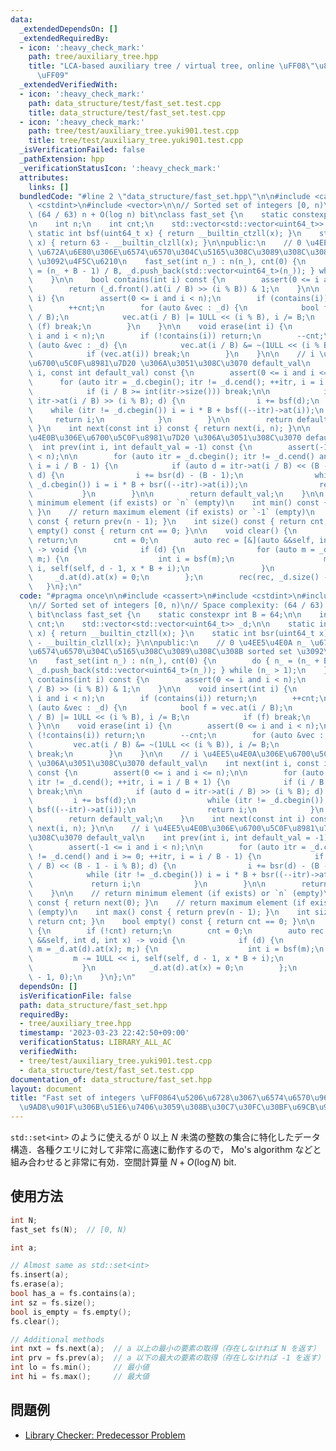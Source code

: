```yaml
---
data:
  _extendedDependsOn: []
  _extendedRequiredBy:
  - icon: ':heavy_check_mark:'
    path: tree/auxiliary_tree.hpp
    title: "LCA-based auxiliary tree / virtual tree, online \uFF08\"\u865A\u6811\"\
      \uFF09"
  _extendedVerifiedWith:
  - icon: ':heavy_check_mark:'
    path: data_structure/test/fast_set.test.cpp
    title: data_structure/test/fast_set.test.cpp
  - icon: ':heavy_check_mark:'
    path: tree/test/auxiliary_tree.yuki901.test.cpp
    title: tree/test/auxiliary_tree.yuki901.test.cpp
  _isVerificationFailed: false
  _pathExtension: hpp
  _verificationStatusIcon: ':heavy_check_mark:'
  attributes:
    links: []
  bundledCode: "#line 2 \"data_structure/fast_set.hpp\"\n\n#include <cassert>\n#include\
    \ <cstdint>\n#include <vector>\n\n// Sorted set of integers [0, n)\n// Space complexity:\
    \ (64 / 63) n + O(log n) bit\nclass fast_set {\n    static constexpr int B = 64;\n\
    \n    int n;\n    int cnt;\n    std::vector<std::vector<uint64_t>> _d;\n\n   \
    \ static int bsf(uint64_t x) { return __builtin_ctzll(x); }\n    static int bsr(uint64_t\
    \ x) { return 63 - __builtin_clzll(x); }\n\npublic:\n    // 0 \u4EE5\u4E0A n_\
    \ \u672A\u6E80\u306E\u6574\u6570\u304C\u5165\u308C\u3089\u308C\u308B sorted set\
    \ \u3092\u4F5C\u6210\n    fast_set(int n_) : n(n_), cnt(0) {\n        do { n_\
    \ = (n_ + B - 1) / B, _d.push_back(std::vector<uint64_t>(n_)); } while (n_ > 1);\n\
    \    }\n\n    bool contains(int i) const {\n        assert(0 <= i and i < n);\n\
    \        return (_d.front().at(i / B) >> (i % B)) & 1;\n    }\n\n    void insert(int\
    \ i) {\n        assert(0 <= i and i < n);\n        if (contains(i)) return;\n\
    \        ++cnt;\n        for (auto &vec : _d) {\n            bool f = vec.at(i\
    \ / B);\n            vec.at(i / B) |= 1ULL << (i % B), i /= B;\n            if\
    \ (f) break;\n        }\n    }\n\n    void erase(int i) {\n        assert(0 <=\
    \ i and i < n);\n        if (!contains(i)) return;\n        --cnt;\n        for\
    \ (auto &vec : _d) {\n            vec.at(i / B) &= ~(1ULL << (i % B)), i /= B;\n\
    \            if (vec.at(i)) break;\n        }\n    }\n\n    // i \u4EE5\u4E0A\u306E\
    \u6700\u5C0F\u8981\u7D20 \u306A\u3051\u308C\u3070 default_val\n    int next(int\
    \ i, const int default_val) const {\n        assert(0 <= i and i <= n);\n\n  \
    \      for (auto itr = _d.cbegin(); itr != _d.cend(); ++itr, i = i / B + 1) {\n\
    \            if (i / B >= int(itr->size())) break;\n\n            if (auto d =\
    \ itr->at(i / B) >> (i % B); d) {\n                i += bsf(d);\n            \
    \    while (itr != _d.cbegin()) i = i * B + bsf((--itr)->at(i));\n           \
    \     return i;\n            }\n        }\n\n        return default_val;\n   \
    \ }\n    int next(const int i) const { return next(i, n); }\n\n    // i \u4EE5\
    \u4E0B\u306E\u6700\u5C0F\u8981\u7D20 \u306A\u3051\u308C\u3070 default_val\n  \
    \  int prev(int i, int default_val = -1) const {\n        assert(-1 <= i and i\
    \ < n);\n\n        for (auto itr = _d.cbegin(); itr != _d.cend() and i >= 0; ++itr,\
    \ i = i / B - 1) {\n            if (auto d = itr->at(i / B) << (B - 1 - i % B);\
    \ d) {\n                i += bsr(d) - (B - 1);\n                while (itr !=\
    \ _d.cbegin()) i = i * B + bsr((--itr)->at(i));\n                return i;\n \
    \           }\n        }\n\n        return default_val;\n    }\n\n    // return\
    \ minimum element (if exists) or `n` (empty)\n    int min() const { return next(0);\
    \ }\n    // return maximum element (if exists) or `-1` (empty)\n    int max()\
    \ const { return prev(n - 1); }\n    int size() const { return cnt; }\n    bool\
    \ empty() const { return cnt == 0; }\n\n    void clear() {\n        if (!cnt)\
    \ return;\n        cnt = 0;\n        auto rec = [&](auto &&self, int d, int x)\
    \ -> void {\n            if (d) {\n                for (auto m = _d.at(d).at(x);\
    \ m;) {\n                    int i = bsf(m);\n                    m -= 1ULL <<\
    \ i, self(self, d - 1, x * B + i);\n                }\n            }\n       \
    \     _d.at(d).at(x) = 0;\n        };\n        rec(rec, _d.size() - 1, 0);\n \
    \   }\n};\n"
  code: "#pragma once\n\n#include <cassert>\n#include <cstdint>\n#include <vector>\n\
    \n// Sorted set of integers [0, n)\n// Space complexity: (64 / 63) n + O(log n)\
    \ bit\nclass fast_set {\n    static constexpr int B = 64;\n\n    int n;\n    int\
    \ cnt;\n    std::vector<std::vector<uint64_t>> _d;\n\n    static int bsf(uint64_t\
    \ x) { return __builtin_ctzll(x); }\n    static int bsr(uint64_t x) { return 63\
    \ - __builtin_clzll(x); }\n\npublic:\n    // 0 \u4EE5\u4E0A n_ \u672A\u6E80\u306E\
    \u6574\u6570\u304C\u5165\u308C\u3089\u308C\u308B sorted set \u3092\u4F5C\u6210\
    \n    fast_set(int n_) : n(n_), cnt(0) {\n        do { n_ = (n_ + B - 1) / B,\
    \ _d.push_back(std::vector<uint64_t>(n_)); } while (n_ > 1);\n    }\n\n    bool\
    \ contains(int i) const {\n        assert(0 <= i and i < n);\n        return (_d.front().at(i\
    \ / B) >> (i % B)) & 1;\n    }\n\n    void insert(int i) {\n        assert(0 <=\
    \ i and i < n);\n        if (contains(i)) return;\n        ++cnt;\n        for\
    \ (auto &vec : _d) {\n            bool f = vec.at(i / B);\n            vec.at(i\
    \ / B) |= 1ULL << (i % B), i /= B;\n            if (f) break;\n        }\n   \
    \ }\n\n    void erase(int i) {\n        assert(0 <= i and i < n);\n        if\
    \ (!contains(i)) return;\n        --cnt;\n        for (auto &vec : _d) {\n   \
    \         vec.at(i / B) &= ~(1ULL << (i % B)), i /= B;\n            if (vec.at(i))\
    \ break;\n        }\n    }\n\n    // i \u4EE5\u4E0A\u306E\u6700\u5C0F\u8981\u7D20\
    \ \u306A\u3051\u308C\u3070 default_val\n    int next(int i, const int default_val)\
    \ const {\n        assert(0 <= i and i <= n);\n\n        for (auto itr = _d.cbegin();\
    \ itr != _d.cend(); ++itr, i = i / B + 1) {\n            if (i / B >= int(itr->size()))\
    \ break;\n\n            if (auto d = itr->at(i / B) >> (i % B); d) {\n       \
    \         i += bsf(d);\n                while (itr != _d.cbegin()) i = i * B +\
    \ bsf((--itr)->at(i));\n                return i;\n            }\n        }\n\n\
    \        return default_val;\n    }\n    int next(const int i) const { return\
    \ next(i, n); }\n\n    // i \u4EE5\u4E0B\u306E\u6700\u5C0F\u8981\u7D20 \u306A\u3051\
    \u308C\u3070 default_val\n    int prev(int i, int default_val = -1) const {\n\
    \        assert(-1 <= i and i < n);\n\n        for (auto itr = _d.cbegin(); itr\
    \ != _d.cend() and i >= 0; ++itr, i = i / B - 1) {\n            if (auto d = itr->at(i\
    \ / B) << (B - 1 - i % B); d) {\n                i += bsr(d) - (B - 1);\n    \
    \            while (itr != _d.cbegin()) i = i * B + bsr((--itr)->at(i));\n   \
    \             return i;\n            }\n        }\n\n        return default_val;\n\
    \    }\n\n    // return minimum element (if exists) or `n` (empty)\n    int min()\
    \ const { return next(0); }\n    // return maximum element (if exists) or `-1`\
    \ (empty)\n    int max() const { return prev(n - 1); }\n    int size() const {\
    \ return cnt; }\n    bool empty() const { return cnt == 0; }\n\n    void clear()\
    \ {\n        if (!cnt) return;\n        cnt = 0;\n        auto rec = [&](auto\
    \ &&self, int d, int x) -> void {\n            if (d) {\n                for (auto\
    \ m = _d.at(d).at(x); m;) {\n                    int i = bsf(m);\n           \
    \         m -= 1ULL << i, self(self, d - 1, x * B + i);\n                }\n \
    \           }\n            _d.at(d).at(x) = 0;\n        };\n        rec(rec, _d.size()\
    \ - 1, 0);\n    }\n};\n"
  dependsOn: []
  isVerificationFile: false
  path: data_structure/fast_set.hpp
  requiredBy:
  - tree/auxiliary_tree.hpp
  timestamp: '2023-03-23 22:42:50+09:00'
  verificationStatus: LIBRARY_ALL_AC
  verifiedWith:
  - tree/test/auxiliary_tree.yuki901.test.cpp
  - data_structure/test/fast_set.test.cpp
documentation_of: data_structure/fast_set.hpp
layout: document
title: "Fast set of integers \uFF0864\u5206\u6728\u3067\u6574\u6570\u96C6\u5408\u3092\
  \u9AD8\u901F\u306B\u51E6\u7406\u3059\u308B\u30C7\u30FC\u30BF\u69CB\u9020\uFF09"
---
```


`std::set<int>` のように使えるが $0$ 以上 $N$ 未満の整数の集合に特化したデータ構造．各種クエリに対して非常に高速に動作するので， Mo's algorithm などと組み合わせると非常に有効．空間計算量 $N + O(\log N)$ bit.

## 使用方法

```cpp
int N;
fast_set fs(N);  // [0, N)

int a;

// Almost same as std::set<int>
fs.insert(a);
fs.erase(a);
bool has_a = fs.contains(a);
int sz = fs.size();
bool is_empty = fs.empty();
fs.clear();

// Additional methods
int nxt = fs.next(a);  // a 以上の最小の要素の取得（存在しなければ N を返す）
int prv = fs.prev(a);  // a 以下の最大の要素の取得（存在しなければ -1 を返す）
int lo = fs.min();     // 最小値
int hi = fs.max();     // 最大値
```

## 問題例

- [Library Checker: Predecessor Problem](https://judge.yosupo.jp/problem/predecessor_problem)
